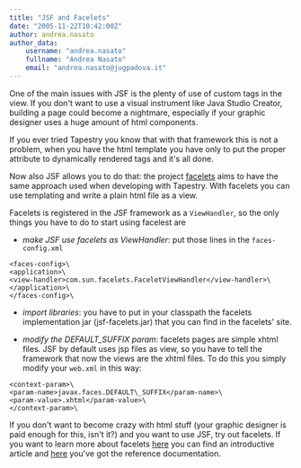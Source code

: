 ```yaml
---
title: "JSF and Facelets"
date: "2005-11-22T10:42:00Z"
author: andrea.nasato
author_data:
    username: "andrea.nasato"
    fullname: "Andrea Nasato"
    email: "andrea.nasato@jugpadova.it"
---
```


One of the main issues with JSF is the plenty of use of custom tags in
the view. If you don't want to use a visual instrument like Java Studio
Creator, building a page could become a nightmare, especially if your
graphic designer uses a huge amount of html components.

If you ever tried Tapestry you know that with that framework this is not
a problem, when you have the html template you have only to put the
proper attribute to dynamically rendered tags and it's all done.

Now also JSF allows you to do that: the project
[facelets](https://facelets.dev.java.net/) aims to have the same
approach used when developing with Tapestry. With facelets you can use
templating and write a plain html file as a view.

Facelets is registered in the JSF framework as a `ViewHandler`, so the
only things you have to do to start using facelest are

-   *make JSF use facelets as ViewHandler*: put those lines in the
    `faces-config.xml`

```xml\
<faces-config>\
<application>\
<view-handler>com.sun.facelets.FaceletViewHandler</view-handler>\
</application>\
</faces-config>\
```

-   *import libraries*: you have to put in your classpath the facelets
    implementation jar (jsf-facelets.jar) that you can find in the
    facelets' site.

<!-- -->

-   *modify the DEFAULT\_SUFFIX param*: facelets pages are simple xhtml
    files. JSF by default uses jsp files as view, so you have to tell
    the framework that now the views are the xhtml files. To do this you
    simply modify your `web.xml` in this way:

```xml\
<context-param>\
<param-name>javax.faces.DEFAULT\_SUFFIX</param-name>\
<param-value>.xhtml</param-value>\
</context-param>\
```

If you don't want to become crazy with html stuff (your graphic designer
is paid enough for this, isn't it?) and you want to use JSF, try out
facelets. If you want to learn more about facelets
[here](http://www.jsfcentral.com/articles/facelets_1.html) you can find
an introductive article and
[here](https://facelets.dev.java.net/nonav/docs/dev/docbook.html) you've
got the reference documentation.

